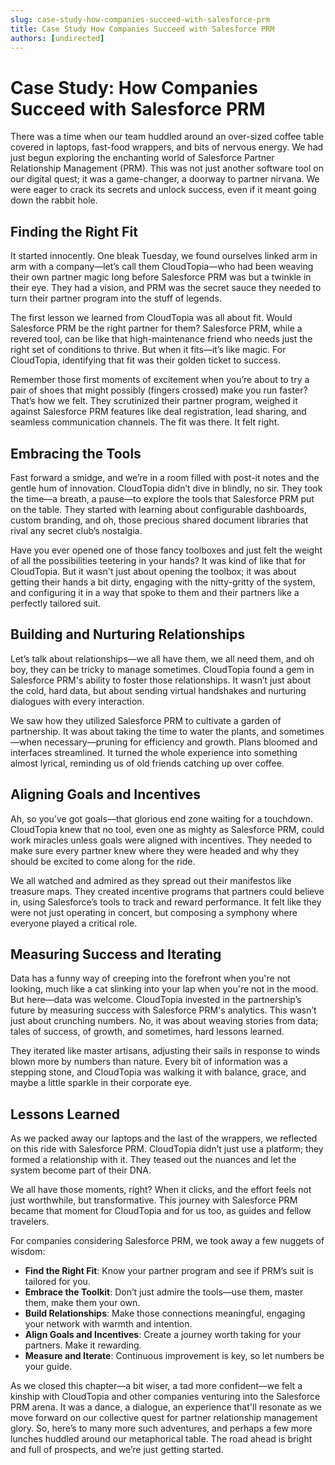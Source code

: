 ```yaml
---
slug: case-study-how-companies-succeed-with-salesforce-prm
title: Case Study How Companies Succeed with Salesforce PRM
authors: [undirected]
---
```



# Case Study: How Companies Succeed with Salesforce PRM

There was a time when our team huddled around an over-sized coffee table covered in laptops, fast-food wrappers, and bits of nervous energy. We had just begun exploring the enchanting world of Salesforce Partner Relationship Management (PRM). This was not just another software tool on our digital quest; it was a game-changer, a doorway to partner nirvana. We were eager to crack its secrets and unlock success, even if it meant going down the rabbit hole.

## Finding the Right Fit

It started innocently. One bleak Tuesday, we found ourselves linked arm in arm with a company—let’s call them CloudTopia—who had been weaving their own partner magic long before Salesforce PRM was but a twinkle in their eye. They had a vision, and PRM was the secret sauce they needed to turn their partner program into the stuff of legends.

The first lesson we learned from CloudTopia was all about fit. Would Salesforce PRM be the right partner for them? Salesforce PRM, while a revered tool, can be like that high-maintenance friend who needs just the right set of conditions to thrive. But when it fits—it’s like magic. For CloudTopia, identifying that fit was their golden ticket to success.

Remember those first moments of excitement when you’re about to try a pair of shoes that might possibly (fingers crossed) make you run faster? That’s how we felt. They scrutinized their partner program, weighed it against Salesforce PRM features like deal registration, lead sharing, and seamless communication channels. The fit was there. It felt right.

## Embracing the Tools

Fast forward a smidge, and we’re in a room filled with post-it notes and the gentle hum of innovation. CloudTopia didn’t dive in blindly, no sir. They took the time—a breath, a pause—to explore the tools that Salesforce PRM put on the table. They started with learning about configurable dashboards, custom branding, and oh, those precious shared document libraries that rival any secret club’s nostalgia.

Have you ever opened one of those fancy toolboxes and just felt the weight of all the possibilities teetering in your hands? It was kind of like that for CloudTopia. But it wasn't just about opening the toolbox; it was about getting their hands a bit dirty, engaging with the nitty-gritty of the system, and configuring it in a way that spoke to them and their partners like a perfectly tailored suit.

## Building and Nurturing Relationships

Let’s talk about relationships—we all have them, we all need them, and oh boy, they can be tricky to manage sometimes. CloudTopia found a gem in Salesforce PRM's ability to foster those relationships. It wasn’t just about the cold, hard data, but about sending virtual handshakes and nurturing dialogues with every interaction.

We saw how they utilized Salesforce PRM to cultivate a garden of partnership. It was about taking the time to water the plants, and sometimes—when necessary—pruning for efficiency and growth. Plans bloomed and interfaces streamlined. It turned the whole experience into something almost lyrical, reminding us of old friends catching up over coffee.

## Aligning Goals and Incentives

Ah, so you’ve got goals—that glorious end zone waiting for a touchdown. CloudTopia knew that no tool, even one as mighty as Salesforce PRM, could work miracles unless goals were aligned with incentives. They needed to make sure every partner knew where they were headed and why they should be excited to come along for the ride.

We all watched and admired as they spread out their manifestos like treasure maps. They created incentive programs that partners could believe in, using Salesforce’s tools to track and reward performance. It felt like they were not just operating in concert, but composing a symphony where everyone played a critical role.

## Measuring Success and Iterating

Data has a funny way of creeping into the forefront when you're not looking, much like a cat slinking into your lap when you're not in the mood. But here—data was welcome. CloudTopia invested in the partnership’s future by measuring success with Salesforce PRM's analytics. This wasn’t just about crunching numbers. No, it was about weaving stories from data; tales of success, of growth, and sometimes, hard lessons learned.

They iterated like master artisans, adjusting their sails in response to winds blown more by numbers than nature. Every bit of information was a stepping stone, and CloudTopia was walking it with balance, grace, and maybe a little sparkle in their corporate eye.

## Lessons Learned

As we packed away our laptops and the last of the wrappers, we reflected on this ride with Salesforce PRM. CloudTopia didn’t just use a platform; they formed a relationship with it. They teased out the nuances and let the system become part of their DNA.

We all have those moments, right? When it clicks, and the effort feels not just worthwhile, but transformative. This journey with Salesforce PRM became that moment for CloudTopia and for us too, as guides and fellow travelers.

For companies considering Salesforce PRM, we took away a few nuggets of wisdom:
- **Find the Right Fit**: Know your partner program and see if PRM’s suit is tailored for you.
- **Embrace the Toolkit**: Don’t just admire the tools—use them, master them, make them your own.
- **Build Relationships**: Make those connections meaningful, engaging your network with warmth and intention.
- **Align Goals and Incentives**: Create a journey worth taking for your partners. Make it rewarding.
- **Measure and Iterate**: Continuous improvement is key, so let numbers be your guide.

As we closed this chapter—a bit wiser, a tad more confident—we felt a kinship with CloudTopia and other companies venturing into the Salesforce PRM arena. It was a dance, a dialogue, an experience that'll resonate as we move forward on our collective quest for partner relationship management glory. So, here’s to many more such adventures, and perhaps a few more lunches huddled around our metaphorical table. The road ahead is bright and full of prospects, and we’re just getting started.